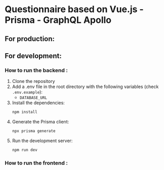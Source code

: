 # Questionnaire based on Vue.js - Prisma - GraphQL Apollo

## For production:




## For development:

### How to run the backend :

1. Clone the repository
2. Add a .env file in the root directory with the following variables (check `.env.example`):
   * `DATABASE_URL ` 
3. Install the dependencies:
   ```sh
   npm install
   ```
4. Generate the Prisma client:
   ```sh
   npx prisma generate
   ```
5. Run the development server:
   ```sh
   npm run dev
   ```

### How to run the frontend :